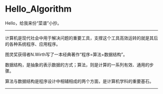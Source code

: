 # Hello_Algorithm

Hello，给我来份“菜谱”小抄。

***********************************************************************************************
计算机是现代社会中用于解决问题的重要工具，支撑这个工具高效运转的就是其后的各种系统程序、应用程序。

图灵奖获得者N.Wirth写了一本经典著作“程序=算法+数据结构”。

数据结构，是抽象的表示数据的方式；算法，则是计算的一系列有效、通用的步骤。

算法与数据结构是程序设计中相辅相成的两个方面，是计算机学科的重要基石。
***********************************************************************************************


